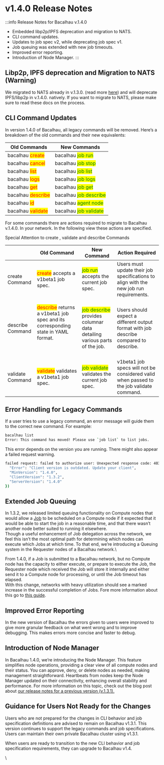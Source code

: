 # v1.4.0 Release Notes

:::info
Release Notes for Bacalhau v.1.4.0

* Embedded libp2p/IPFS deprecation and migration to NATS.
* CLI command updates.&#x20;
* Updates to job spec v2, while deprecating job spec v1.
* Job queuing was extended with new job timeouts.
* Improved error reporting.&#x20;
* Introduction of Node Manager.
:::

## Libp2p, IPFS deprecation and Migration to NATS (Warning)

We migrated to NATS already in v.1.3.0. (read more [here](https://blog.bacalhau.org/i/142946625/nats-based-networking)) and will deprecate IPFS/libp2p in v.1.4.0. natively. If you want to migrate to NATS, please make sure to read these docs on the process.

## CLI Command Updates

In version 1.4.0 of Bacalhau, all legacy commands will be removed. Here’s a breakdown of the old commands and their new equivalents:

| Old Commands                                      | New Commands                                            |
| ------------------------------------------------- | ------------------------------------------------------- |
| bacalhau <mark style="color:red;">create</mark>   | bacalhau <mark style="color:green;">job run</mark>      |
| bacalhau <mark style="color:red;">cancel</mark>   | bacalhau <mark style="color:green;">job stop</mark>     |
| bacalhau <mark style="color:red;">list</mark>     | bacalhau <mark style="color:green;">job list</mark>     |
| bacalhau <mark style="color:red;">logs</mark>     | bacalhau <mark style="color:green;">job logs</mark>     |
| bacalhau <mark style="color:red;">get</mark>      | bacalhau <mark style="color:green;">job get</mark>      |
| bacalhau <mark style="color:red;">describe</mark> | bacalhau <mark style="color:green;">job describe</mark> |
| bacalhau <mark style="color:red;">id</mark>       | bacalhau <mark style="color:green;">agent node</mark>   |
| bacalhau <mark style="color:red;">validate</mark> | bacalhau <mark style="color:green;">job validate</mark> |

For some commands there are actions required to migrate to Bacalhau v.1.4.0. In your network. In the following view these actions are specified.

Special Attention to create , validate and describe Commands

|                  | Old Command                                                                                                                       | New Command                                                                                               | Action Required                                                                         |
| ---------------- | --------------------------------------------------------------------------------------------------------------------------------- | --------------------------------------------------------------------------------------------------------- | --------------------------------------------------------------------------------------- |
| create Command   | <mark style="color:red;">create</mark> accepts a v1beta1 job spec.                                                                | <mark style="color:green;">job run</mark> accepts the current job spec.                                   | Users must update their job specifications to align with the new job run requirements.  |
| describe Command | <p><mark style="color:red;">describe</mark> returns a v1beta1 job spec and its corresponding state in YAML format.</p><p><br></p> | <mark style="color:green;">job describe</mark> provides columnar data detailing various parts of the job. | Users should expect a different output format with job describe compared to describe.   |
| validate Command | <mark style="color:red;">validate</mark> validates a v1beta1 job spec.                                                            | <mark style="color:green;">job validate</mark> validates the current job spec.                            | v1beta1 job specs will not be considered valid when passed to the job validate command. |

## Error Handling for Legacy Commands

If a user tries to use a legacy command, an error message will guide them to the correct new command. For example:

```bash
bacalhau list
Error: This command has moved! Please use `job list` to list jobs.
```

This error depends on the version you are running. There might also appear a failed request warning.

```bash
failed request: failed to authorize user: Unexpected response code: 403 ({
  "Error": "Client version is outdated. Update your client",
  "MinVersion": "1.4.0",
  "ClientVersion": "1.3.2",
  "ServerVersion": "1.4.0"
})
```

## Extended Job Queuing

In 1.3.2, we released limited queuing functionality on Compute nodes that would allow a [Job](https://docs.bacalhau.org/getting-started/architecture#chapter-2-job-cycle) to be scheduled on a Compute node if it expected that it would be able to start the job in a reasonable time, and that there wasn’t another node better suited to running it elsewhere.\
Though a useful enhancement of Job delegation across the network, we feel this isn’t the most optimal path for determining which nodes can execute which Jobs at which time. To that end, we’re introducing a Queuing system in the Requester nodes of a Bacalhau network.\


From 1.4.0, if a Job is submitted to a Bacalhau network, but no Compute node has the capacity to either execute, or prepare to execute the Job, the Requester node which received the Job will store it internally and either send it to a Compute node for processing, or until the Job timeout has elapsed.\
With this change, networks with heavy utilization should see a marked increase in the successful completion of Jobs. Fore more information about this go to [this guide](https://docs.bacalhau.org/setting-up/jobs/job-queuing).

## Improved Error Reporting

In the new version of Bacalhau the errors given to users were improved to give more granular feedback on what went wrong and to improve debugging. This makes errors more concise and faster to debug.

## Introduction of Node Manager

In Bacalhau 1.4.0, we’re introducing the Node Manager. This feature simplifies node operations, providing a clear view of all compute nodes and their status. You can approve, deny, or delete nodes as needed, making management straightforward. Heartbeats from nodes keep the Node Manager updated on their connectivity, enhancing overall stability and performance. For more information on this topic, check out the blog post about [our release notes for a previous version (v.1.3.1).](https://blog.bacalhau.org/p/introducing-bacalhau-131)

## Guidance for Users Not Ready for the Changes

Users who are not prepared for the changes in CLI behavior and job specification definitions are advised to remain on Bacalhau v1.3.1. This version continues to support the legacy commands and job specifications. Users can maintain their own private Bacalhau cluster using v1.3.1.

When users are ready to transition to the new CLI behavior and job specification requirements, they can upgrade to Bacalhau v1.4.

\

